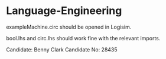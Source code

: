 # Language-Engineering

exampleMachine.circ should be opened in Logisim. 

bool.lhs and circ.lhs should work fine with the relevant imports.

Candidate: Benny Clark
Candidate No: 28435
